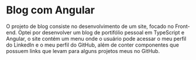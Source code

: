 # Blog com Angular
<p>O projeto de blog consiste no desenvolvimento de um site, focado no Front-end. Optei por desenvolver um blog de portifólio pessoal em TypeScript e Angular, o site contém um menu onde o usuário pode acessar o meu perfil do LinkedIn e o meu perfil do GitHub, além de conter componentes que possuem links que levam para alguns projetos meus no GitHub.
</p>
